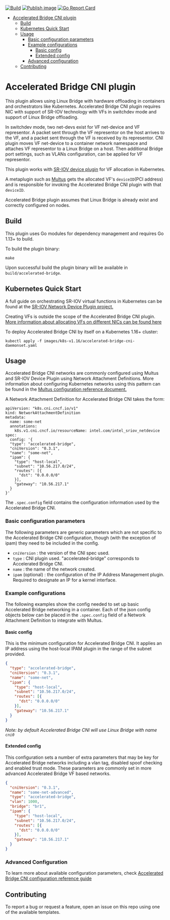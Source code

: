 [![Build](https://github.com/k8snetworkplumbingwg/accelerated-bridge-cni/actions/workflows/build.yml/badge.svg?branch=master)](https://github.com/k8snetworkplumbingwg/accelerated-bridge-cni/actions/workflows/build.yml)
[![Publish image](https://github.com/k8snetworkplumbingwg/accelerated-bridge-cni/actions/workflows/image-push-master.yml/badge.svg?branch=master)](https://github.com/k8snetworkplumbingwg/accelerated-bridge-cni/actions/workflows/image-push-master.yml)
[![Go Report Card](https://goreportcard.com/badge/github.com/k8snetworkplumbingwg/accelerated-bridge-cni)](https://goreportcard.com/report/github.com/k8snetworkplumbingwg/accelerated-bridge-cni)

   * [Accelerated Bridge CNI plugin](#accelerated-bridge-cni-plugin)
      * [Build](#build)
      * [Kubernetes Quick Start](#kubernetes-quick-start)
      * [Usage](#usage)
         * [Basic configuration parameters](#basic-configuration-parameters)
         * [Example configurations](#example-configurations)
            * [Basic config](#basic-config)
            * [Extended config](#extended-config)
         * [Advanced configuration](#advanced-configuration)
      * [Contributing](#contributing)

# Accelerated Bridge CNI plugin
This plugin allows using Linux Bridge with hardware offloading in containers and orchestrators like Kubernetes.
Accelerated Bridge CNI plugin requires NIC with support of SR-IOV
technology with VFs in switchdev mode and support of Linux Bridge offloading.

In switchdev mode, two net-devs exist for VF net-device and VF representor.
A packet sent through the VF representor on the host arrives to the VF, and a packet sent through the VF is received by its representor.
CNI plugin moves VF net-device to a container network namespace and attaches VF representor to a Linux Bridge on a host.
Then additional Bridge port settings, such as VLANs configuration, can be applied for VF representor.

This plugin works with [SR-IOV device plugin](https://github.com/intel/sriov-network-device-plugin) for VF allocation in Kubernetes.

A metaplugin such as [Multus](https://github.com/intel/multus-cni) gets the allocated VF's `deviceID`(PCI address) and is responsible for invoking the Accelerated Bridge CNI plugin with that `deviceID`.

Accelerated Bridge plugin assumes that Linux Bridge is already exist and correctly configured on nodes.

## Build

This plugin uses Go modules for dependency management and requires Go 1.13+ to build.

To build the plugin binary:

``
make
``

Upon successful build the plugin binary will be available in `build/accelerated-bridge`.

## Kubernetes Quick Start
A full guide on orchestrating SR-IOV virtual functions in Kubernetes can be found at the [SR-IOV Network Device Plugin project.](https://github.com/intel/sriov-network-device-plugin#quick-start)

Creating VFs is outside the scope of the Accelerated Bridge CNI plugin. [More information about allocating VFs on different NICs can be found here](https://github.com/intel/sriov-network-device-plugin/blob/master/docs/vf-setup.md)

To deploy Accelerated Bridge CNI by itself on a Kubernetes 1.16+ cluster:

`kubectl apply -f images/k8s-v1.16/accelerated-bridge-cni-daemonset.yaml`


## Usage
Accelerated Bridge CNI networks are commonly configured using Multus and SR-IOV Device Plugin using Network Attachment Definitions. More information about configuring Kubernetes networks using this pattern can be found in the [Multus configuration reference document.](https://intel.github.io/multus-cni/doc/configuration.html)

A Network Attachment Definition for Accelerated Bridge CNI takes the form:

```
apiVersion: "k8s.cni.cncf.io/v1"
kind: NetworkAttachmentDefinition
metadata:
  name: some-net
  annotations:
    k8s.v1.cni.cncf.io/resourceName: intel.com/intel_sriov_netdevice
spec:
  config: '{
  "type": "accelerated-bridge",
  "cniVersion": "0.3.1",
  "name": "some-net",
  "ipam": {
    "type": "host-local",
    "subnet": "10.56.217.0/24",
    "routes": [{
      "dst": "0.0.0.0/0"
    }],
    "gateway": "10.56.217.1"
  }
}'
```

The `.spec.config` field contains the configuration information used by the Accelerated Bridge CNI.

### Basic configuration parameters

The following parameters are generic parameters which are not specific to the Accelerated Bridge CNI configuration, though (with the exception of ipam) they need to be included in the config.

* `cniVersion` : the version of the CNI spec used.
* `type` : CNI plugin used. "accelerated-bridge" corresponds to Accelerated Bridge CNI.
* `name` : the name of the network created.
* `ipam` (optional) : the configuration of the IP Address Management plugin. Required to designate an IP for a kernel interface.

### Example configurations
The following examples show the config needed to set up basic Accelerated Bridge networking in a container. Each of the json config objects below can be placed in the `.spec.config` field of a Network Attachment Definition to integrate with Multus.

#### Basic config
This is the minimum configuration for Accelerated Bridge CNI. It applies an IP address using the host-local IPAM plugin in the range of the subnet provided.

```json
{
  "type": "accelerated-bridge",
  "cniVersion": "0.3.1",
  "name": "some-net",
  "ipam": {
    "type": "host-local",
    "subnet": "10.56.217.0/24",
    "routes": [{
      "dst": "0.0.0.0/0"
    }],
    "gateway": "10.56.217.1"
  }
}
```
_Note: by default Accelerated Bridge CNI will use Linux Bridge with name `cni0`_

#### Extended config
This configuration sets a number of extra parameters that may be key for Accelerated Bridge networks including a vlan tag, disabled spoof checking and enabled trust mode. These parameters are commonly set in more advanced Accelerated Bridge VF based networks.

```json
{
  "cniVersion": "0.3.1",
  "name": "some-net-advanced",
  "type": "accelerated-bridge",
  "vlan": 1000,
  "bridge": "br1",
  "ipam": {
    "type": "host-local",
    "subnet": "10.56.217.0/24",
    "routes": [{
      "dst": "0.0.0.0/0"
    }],
    "gateway": "10.56.217.1"
  }
}
```


### Advanced Configuration

To learn more about available configuration parameters, check [Accelerated Bridge CNI configuration reference guide](docs/configuration-reference.md)

## Contributing
To report a bug or request a feature, open an issue on this repo using one of the available templates.

